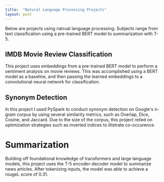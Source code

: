 ```yaml
---
title:  "Natural Language Processing Projects"
layout: post
---
```

Below are projects using natrual language processing. Subjects range from text classification using a pre-trained BERT model to summarization with T-5.

## IMDB Movie Review Classification

This project uses embeddings from a pre-trained BERT model to perform a sentiment analysis on movie reviews. This was accomplished using a BERT model as a baseline, and then passing the learned embeddings to a convolutional neural network for classification. 

## Synonym Detection
In this project I used PySpark to conduct synonym detection on Google's n-gram corpus by using several similarity metrics, such as Overlap, Dice, Cosine, and Jaccard. Due to the size of the corpus, this project relied on optimization strategies such as inverted indices to illistrate co-occurence. 

# Summarization 

Building off foundational knowledge of transformers and large language models, this project uses the T-5 encoder-decoder model to summarize news articles. After tokenizing inputs, the model was able to achieve a rougeL score of 0.31. 

